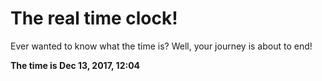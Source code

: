 # The real time clock!

Ever wanted to know what the time is? Well, your journey is about to end!

**The time is Dec 13, 2017, 12:04**